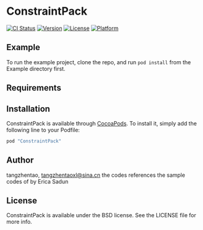 # ConstraintPack

[![CI Status](http://img.shields.io/travis/tangzhentao/ConstraintPack.svg?style=flat)](https://travis-ci.org/tangzhentao/ConstraintPack)
[![Version](https://img.shields.io/cocoapods/v/ConstraintPack.svg?style=flat)](http://cocoapods.org/pods/ConstraintPack)
[![License](https://img.shields.io/cocoapods/l/ConstraintPack.svg?style=flat)](http://cocoapods.org/pods/ConstraintPack)
[![Platform](https://img.shields.io/cocoapods/p/ConstraintPack.svg?style=flat)](http://cocoapods.org/pods/ConstraintPack)

## Example

To run the example project, clone the repo, and run `pod install` from the Example directory first.

## Requirements

## Installation

ConstraintPack is available through [CocoaPods](http://cocoapods.org). To install
it, simply add the following line to your Podfile:

```ruby
pod "ConstraintPack"
```

## Author

tangzhentao, tangzhentaoxl@sina.cn
the codes references the sample codes of <iOS Auto Layout Demystified Second Edition> by Erica Sadun
## License

ConstraintPack is available under the BSD license. See the LICENSE file for more info.
